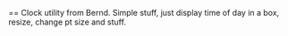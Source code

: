 
==
Clock utility from Bernd. Simple stuff, just display time of day in a box, resize,
change pt size and stuff.
